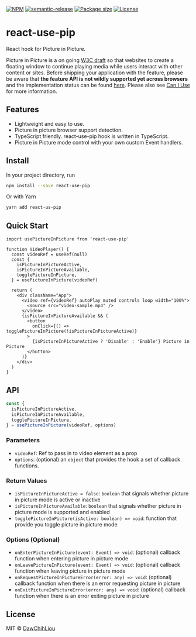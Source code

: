 [![NPM](https://img.shields.io/npm/v/react-use-pip.svg)](https://www.npmjs.com/package/react-use-pip)
[![semantic-release](https://img.shields.io/badge/%20%20%F0%9F%93%A6%F0%9F%9A%80-semantic--release-e10079.svg)](https://github.com/semantic-release/semantic-release)
[![Package size](https://badgen.net/bundlephobia/minzip/react-use-pip)](https://bundlephobia.com/result?p=react-use-pip)
[![License](https://badgen.net/npm/license/swr)](https://badgen.net/npm/license/react-use-pip)

# react-use-pip

React hook for Picture in Picture.

Picture in Picture is a on going [W3C draft](https://w3c.github.io/picture-in-picture/) so that websites to create a floating window to continue playing media while users interact with other content or sites. Before shipping your application with the feature, please be aware that **the feature API is not wildly supported yet across browsers** and the implementation status can be found [here](https://github.com/w3c/picture-in-picture/blob/master/implementation-status.md). Please also see [Can I Use](https://caniuse.com/#feat=picture-in-picture) for more information.

## Features

- Lightweight and easy to use.
- Picture in picture browser support detection.
- TypeScript friendly. react-use-pip hook is written in TypeScript.
- Picture in Picture mode control with your own custom Event handlers.

## Install

In your project directory, run

```bash
npm install --save react-use-pip
```

Or with Yarn

```bash
yarn add react-us-pip
```

## Quick Start

```tsx
import usePictureInPicture from 'react-use-pip'

function VideoPlayer() {
  const videoRef = useRef(null)
  const {
    isPictureInPictureActive,
    isPictureInPictureAvailable,
    togglePictureInPicture,
  } = usePictureInPicture(videoRef)

  return (
    <div className="App">
      <video ref={videoRef} autoPlay muted controls loop width="100%">
        <source src="video-sample.mp4" />
      </video>
      {isPictureInPictureAvailable && (
        <button
          onClick={() => togglePictureInPicture(!isPictureInPictureActive)}
        >
          {isPictureInPictureActive ? 'Disable' : 'Enable'} Picture in Picture
        </button>
      )}
    </div>
  )
}
```

## API

```ts
const {
  isPictureInPictureActive,
  isPictureInPictureAvailable,
  togglePictureInPicture,
} = usePictureInPicture(videoRef, options)
```

### Parameters

- `videoRef`: Ref to pass in to video element as a prop
- `options`: (optional) an `object` that provides the hook a set of callback functions.

### Return Values

- `isPictureInPictureActive = false`: `boolean` that signals whether picture in picture mode is active or inactive
- `isPictureInPictureAvailable`: `boolean` that signals whether picture in picture mode is supported and enabled
- `togglePictureInPicture(isActive: boolean) => void`: function that provide you toggle picture in picture mode

### Options (Optional)

- `onEnterPictureInPicture(event: Event) => void`: (optional) callback function when entering picture in picture mode
- `onLeavePictureInPicture(event: Event) => void`: (optional) callback function when leaving picture in picture mode
- `onRequestPictureInPictureError(error: any) => void`: (optional) callback function when there is an error requesting picture in picture
- `onExitPictureInPictureError(error: any) => void`: (optional) callback function when there is an error exiting picture in picture

## License

MIT © [DawChihLiou](https://github.com/DawChihLiou)
